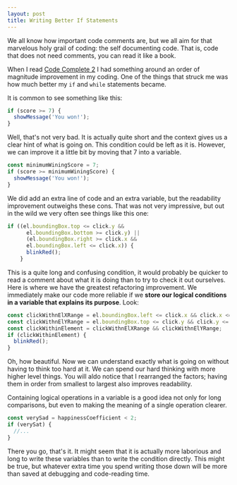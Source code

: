```yaml
---
layout: post
title: Writing Better If Statements
---
```


We all know how important code comments are, but we all aim for that marvelous holy grail of coding: the self documenting code. That is, code that does not need comments, you can read it like a book.

When I read [Code Complete 2](https://www.amazon.co.uk/Code-Complete-Practical-Handbook-Construction/dp/0735619670) I had something around an order of magnitude improvement in my coding. One of the things that struck me was how much better my `if` and `while` statements became.

It is common to see something like this:

``` javascript
if (score >= 7) {
  showMessage('You won!');
}
```

Well, that's not very bad. It is actually quite short and the context gives us a clear hint of what is going on. This condition could be left as it is. However, we can improve it a little bit by moving that 7 into a variable.

``` javascript
const minimumWiningScore = 7;
if (score >= minimumWiningScore) {
  showMessage('You won!');
}
```

We did add an extra line of code and an extra variable, but the readability improvement outweighs these cons.
That was not very impressive, but out in the wild we very often see things like this one:

``` javascript
if ((el.boundingBox.top <= click.y &&
      el.boundingBox.bottom >= click.y) ||
      (el.boundingBox.right >= click.x &&
      el.boundingBox.left <= click.x)) {
      blinkRed();
    }
```

This is a quite long and confusing condition, it would probably be quicker to read a comment about what it is doing than to try to check it out ourselves. Here is where we have the greatest refactoring improvement. We immediately make our code more reliable if we **store our logical conditions in a variable that explains its purpose**. Look:

``` javascript
const clickWithnElXRange = el.boundingBox.left <= click.x && click.x <= el.boundingBox.right;
const clickWithnElYRange = el.boundingBox.top <= click.y && click.y <= el.boundingBox.left;
const clickWithinElement = clickWithnElXRange && clickWithnElYRange;
if (clickWithinElement) {
  blinkRed();
}
```

Oh, how beautiful. Now we can understand exactly what is going on without having to think too hard at it. We can spend our hard thinking with more higher level things. You will aldo notice that I rearranged the factors; having them in order from smallest to largest also improves readability.

Containing logical operations in a variable is a good idea not only for long comparisons, but even to making the meaning of a single operation clearer.

``` javascript
const verySad = happinessCoefficient < 2;
if (verySat) {
  //...
}
```

There you go, that's it. It might seem that it is actually more laborious and long to write these variables than to write the condition directly. This might be true, but whatever extra time you spend writing those down will be more than saved at debugging and code-reading time.

